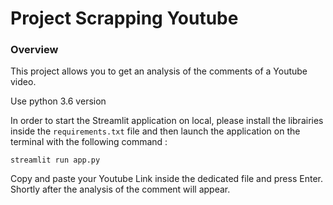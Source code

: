 # Project Scrapping Youtube

### Overview

This project allows you to get an analysis of the comments of a Youtube video.

Use python 3.6 version

In order to start the Streamlit application on local, please install the librairies inside the ```requirements.txt``` file and then launch the application on the terminal with the following command :

```streamlit run app.py```

Copy and paste your Youtube Link inside the dedicated file and press Enter. Shortly after the analysis of the comment will appear.
